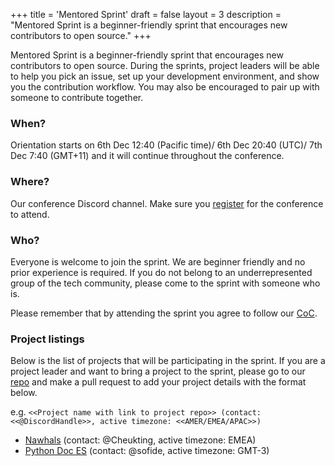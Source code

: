 +++
title = 'Mentored Sprint'
draft = false
layout = 3
description = "Mentored Sprint is a beginner-friendly sprint that encourages new contributors to open source."
+++

Mentored Sprint is a beginner-friendly sprint that encourages new contributors to open source. During the sprints, project leaders will be able to help you pick an issue, set up your development environment, and show you the contribution workflow. You may also be encouraged to pair up with someone to contribute together.

### When?

Orientation starts on 6th Dec 12:40 (Pacific time)/ 6th Dec 20:40 (UTC)/ 7th Dec 7:40 (GMT+11) and it will continue throughout the conference.

### Where?

Our conference Discord channel. Make sure you [register](https://pretix.eu/pyladiescon/2024) for the conference to attend.

### Who?

Everyone is welcome to join the sprint. We are beginner friendly and no prior experience is required. If you do not belong to an underrepresented group of the tech community, please come to the sprint with someone who is.

Please remember that by attending the sprint you agree to follow our [CoC](/about/#code-of-conduct).

### Project listings

Below is the list of projects that will be participating in the sprint. If you are a project leader and want to bring a project to the sprint, please go to our [repo](https://github.com/pyladies/global-conference) and make a pull request to add your project details with the format below.

e.g. ```<<Project name with link to project repo>> (contact: <<@DiscordHandle>>, active timezone: <<AMER/EMEA/APAC>>)```

- [Nawhals](https://github.com/narwhals-dev/narwhals) (contact: @Cheukting, active timezone: EMEA)
- [Python Doc ES](https://github.com/python/python-docs-es/) (contact: @sofide, active timezone: GMT-3)
